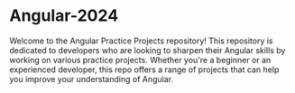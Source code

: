 # Angular-2024
Welcome to the Angular Practice Projects repository! This repository is dedicated to developers who are looking to sharpen their Angular skills by working on various practice projects. Whether you're a beginner or an experienced developer, this repo offers a range of projects that can help you improve your understanding of Angular.
